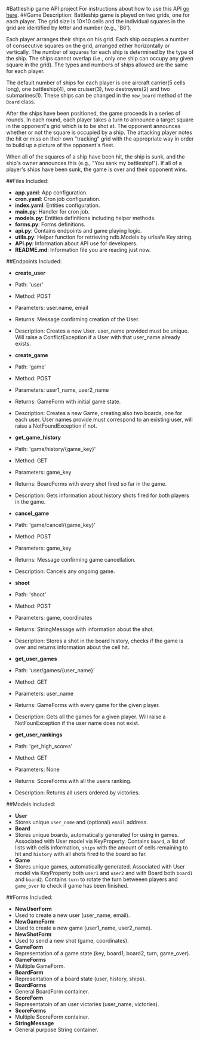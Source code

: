 #Battleship game API project
For instructions about how to use this API [go here](https://github.com/manelromero/Battleship-API/blob/master/API.md).
##Game Description:
Battleship game is played on two grids, one for each player. The grid size is 10×10 cells and the individual squares in the grid are identified by letter and number (e.g., 'B6').

Each player arranges their ships on his grid. Each ship occupies a number of consecutive squares on the grid, arranged either horizontally or vertically. The number of squares for each ship is determined by the type of the ship. The ships cannot overlap (i.e., only one ship can occupy any given square in the grid). The types and numbers of ships allowed are the same for each player.

The default number of ships for each player is one aircraft carrier(5 cells long), one battleship(4), one cruiser(3), two destroyers(2) and two submarines(1). These ships can be changed in the `new_board` method of the `Board` class.

After the ships have been positioned, the game proceeds in a series of rounds. In each round, each player takes a turn to announce a target square in the opponent's grid which is to be shot at. The opponent announces whether or not the square is occupied by a ship. The attacking player notes the hit or miss on their own "tracking" grid with the appropriate way in order to build up a picture of the opponent's fleet.

When all of the squares of a ship have been hit, the ship is sunk, and the ship's owner announces this (e.g., "You sank my battleship!"). If all of a player's ships have been sunk, the game is over and their opponent wins.

##Files Included:
- **app.yaml**: App configuration.
- **cron.yaml**: Cron job configuration.
- **index.yaml**: Entities configuration.
- **main.py**: Handler for cron job.
- **models.py**: Entities definitions including helper methods.
- **forms.py**: Forms definitions.
- **api.py**: Contains endpoints and game playing logic.
- **utils.py**: Helper function for retrieving ndb.Models by urlsafe Key string.
- **API.py**: Information about API use for developers.
- **README.md**: Information file you are reading just now.

##Endpoints Included:
- **create_user**
 - Path: 'user'
 - Method: POST
 - Parameters: user.name, email
 - Returns: Message confirming creation of the User.
 - Description: Creates a new User. user_name provided must be unique. Will raise a ConflictException if a User with that user_name already exists.
        
- **create_game**
 - Path: 'game'
 - Method: POST
 - Parameters: user1_name, user2_name
 - Returns: GameForm with initial game state.
 - Description: Creates a new Game, creating also two boards, one for each user. User names provide must correspond to an existing user, will raise a NotFoundException if not.

- **get_game_history**
 - Path: 'game/history/{game_key}'
 - Method: GET
 - Parameters: game_key
 - Returns: BoardForms with every shot fired so far in the game.
 - Description: Gets information about history shots fired for both players in the game.

- **cancel_game**
 - Path: 'game/cancel/{game_key}'
 - Method: POST
 - Parameters: game_key
 - Returns: Message confirming game cancellation.
 - Description: Cancels any ongoing game.

- **shoot**
 - Path: 'shoot'
 - Method: POST
 - Parameters: game, coordinates
 - Returns: StringMessage with information about the shot.
 - Description: Stores a shot in the board history, checks if the game is over and returns information about the cell hit.

- **get_user_games**
 - Path: 'user/games/{user_name}'
 - Method: GET
 - Parameters: user_name
 - Returns: GameForms with every game for the given player.
 - Description: Gets all the games for a given player. Will raise a NotFounException if the user name does not exist.

- **get_user_rankings**
 - Path: 'get_high_scores'
 - Method: GET
 - Parameters: None
 - Returns: ScoreForms with all the users ranking.
 - Description: Returns all users ordered by victories.

##Models Included:
- **User**
 - Stores unique `user_name` and (optional) `email` address.
- **Board**
 - Stores unique boards, automatically generated for using in games. Associated with User model via KeyProperty. Contains `board`, a list of lists with cells information, `ships` with the amount of cells remaining to hit and `history` with all shots fired to the board so far.
- **Game**
 - Stores unique games, automatically generated. Associated with User model via KeyProperty both `user1` and `user2` and with Board both `board1` and `board2`. Contains `turn` to rotate the turn betweeen players and `game_over` to check if game has been finished.

##Forms Included:
- **NewUserForm**
 - Used to create a new user (user_name, email).
- **NewGameForm**
 - Used to create a new game (user1_name, user2_name).
- **NewShotForm**
 - Used to send a new shot (game, coordinates).
- **GameForm**
 - Representation of a game state (key, board1, board2, turn, game_over).
- **GameForms**
 - Multiple GameForm.
- **BoardForm**
 - Representation of a board state (user, history, ships).
- **BoardForms**
 - General BoardForm container.
- **ScoreForm**
 - Representatoin of an user victories (user_name, victories).
- **ScoreForms**
 - Multiple ScoreForm container.
- **StringMessage**
 - General purpose String container.
